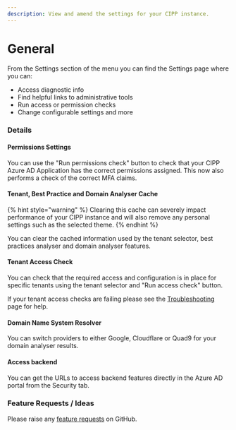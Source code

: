 ```yaml
---
description: View and amend the settings for your CIPP instance.
---
```


# General

From the Settings section of the menu you can find the Settings page where you can:

* Access diagnostic info
* Find helpful links to administrative tools
* Run access or permission checks
* Change configurable settings and more

### Details

#### Permissions Settings

You can use the "Run permissions check" button to check that your CIPP Azure AD Application has the correct permissions assigned. This now also performs a check of the correct MFA claims.

#### Tenant, Best Practice and Domain Analyser Cache

{% hint style="warning" %}
Clearing this cache can severely impact performance of your CIPP instance and will also remove any personal settings such as the selected theme.
{% endhint %}

You can clear the cached information used by the tenant selector, best practices analyser and domain analyser features.

#### Tenant Access Check

You can check that the required access and configuration is in place for specific tenants using the tenant selector and "Run access check" button.

If your tenant access checks are failing please see the [Troubleshooting](https://github.com/KelvinTegelaar/CIPP/blob/website/troubleshooting/README.md) page for help.

#### Domain Name System Resolver

You can switch providers to either Google, Cloudflare or Quad9 for your domain analyser results.

#### Access backend

You can get the URLs to access backend features directly in the Azure AD portal from the Security tab.

### Feature Requests / Ideas

Please raise any [feature requests](https://github.com/KelvinTegelaar/CIPP/issues/new?assignees=\&labels=enhancement%2Cno-priority\&projects=\&template=feature.yml\&title=%5BFeature+Request%5D%3A+) on GitHub.
